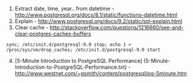 1. Extract date, time, year.. from datetime - http://www.postgresql.org/docs/8.1/static/functions-datetime.html
2. Explain - http://www.postgresql.org/docs/9.2/static/sql-explain.html
3. Clear cache - http://stackoverflow.com/questions/1216660/see-and-clear-postgres-caches-buffers
```
sync; /etc/init.d/postgresql-9.0 stop; echo 1 > /proc/sys/vm/drop_caches; /etc/init.d/postgresql-9.0 start
```
4. [5-Minute Introduction to PostgreSQL Performance] (5-Minute-Introduction-to-PostgreSQL-Performance.txt) - http://www.westnet.com/~gsmith/content/postgresql/pg-5minute.htm


